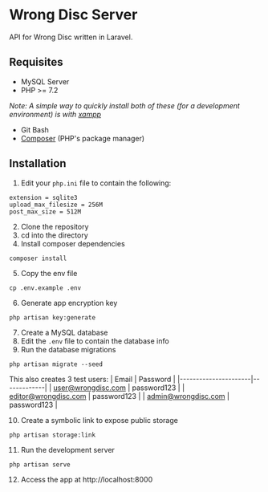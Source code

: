 # Wrong Disc Server
API for Wrong Disc written in Laravel.

## Requisites
 * MySQL Server
 * PHP >= 7.2

 *Note: A simple way to quickly install both of these (for a development environment) is with [xampp](https://www.apachefriends.org/index.html)*

 * Git Bash
 * [Composer](https://getcomposer.org/doc/00-intro.md#installation-windows) (PHP's package manager)

## Installation

1. Edit your `php.ini` file to contain the following:
```
extension = sqlite3
upload_max_filesize = 256M
post_max_size = 512M
```
2. Clone the repository
3. cd into the directory
4. Install composer dependencies
```
composer install
```
5. Copy the env file
```
cp .env.example .env
```
6. Generate app encryption key
```
php artisan key:generate
```
7. Create a MySQL database
8. Edit the `.env` file to contain the database info
9. Run the database migrations
```
php artisan migrate --seed
```

This also creates 3 test users:
| Email                | Password    |
|----------------------|-------------|
| user@wrongdisc.com   | password123 |
| editor@wrongdisc.com | password123 |
| admin@wrongdisc.com  | password123 |

10. Create a symbolic link to expose public storage
```
php artisan storage:link
```
11. Run the development server
```
php artisan serve
```
12. Access the app at http://localhost:8000
